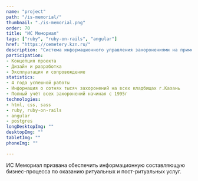 ```yaml
---
name: "project"
path: "/is-memorial/"
thumbnail: "./is-memorial.png"
order: 70
title: "ИС Мемориал"
tags: ["ruby", "ruby-on-rails", "angular"]
href: "https://cemetery.kzn.ru/"
description: "Система информационного управления захоронениями на примере г. Казань."
participation:
- Концепция проекта
- Дизайн и разработка
- Эксплуатация и сопровождение
statistics:
- 4 года успешной работы
- Информация о сотнях тысяч захоронений на всех кладбищах г.Казань
- Полный учёт всех захоронений начиная с 1995г
technologies:
- html, css, sass
- ruby, ruby-on-rails
- angular
- postgres
longDesktopImg: ""
desktopImg: ""
tabletImg: ""
phoneImg: ""

---
```


ИС Мемориал призвана обеспечить информационную составляющую бизнес-процесса по оказанию ритуальных и пост-ритуальных услуг.
